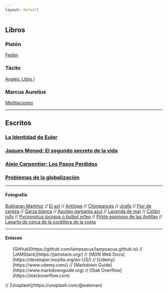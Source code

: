 ```yaml
---
layout: default
---
```


## Libros 

### Platón

[Fedón](/libros/fedon.md)

### Tácito

[Anales: Libro I](/libros/libro-i-anales-tacito.md)

### Marcus Aurelius

[Meditaciones](/libros/meditacions.md)

---

## Escritos

### [La Identidad de Euler](/blog/la-identidad-de-euler.md)

### [Jaques Monod: El segundo secreto de la vida](/blog/Jaques_Monod.html)

### [Alejo Carpentier: Los Pasos Perdidos](/blog/Alejo_Carpentier.md)

### [Problemas de la globalización](/blog/problemas-de-la-globalizacion.md)

---

#### Fotografía

[Bukharan Markhor](/assets/gallery/Bukharan_markhor.jpg)
//
[El sol](/assets/gallery/El_sol.jpg)
//
[Antílope](/assets/gallery/Antílope.jpg)
//
[Chimpancés](/assets/gallery/chimps.jpg)
//
[Jirafa](/assets/gallery/jirafa.jpg)
//
[Flor de cereza](/assets/gallery/flor_de_cereza.jpg)
//
[Garza blanca](/assets/gallery/Snowy-Egret.jpg)
//
[Azulejo garganta azul](/assets/gallery/Sialia-mexicana.jpg)
//
[Lavanda de mar](/assets/gallery/Sea-Lavender.jpg)
//
[Colibrí rufo](/assets/gallery/Rufous-Hummingbird.jpg)
//
[Pycnonotus jocosus o bulbul orfeo](/assets/gallery/Red-whiskered-bulbul.jpg)
//
[Piñón espinoso de las Antillas](/assets/gallery/Erythrina-corallodendron.jpg)
//
[Lagarto de cerca de la cordillera de la costa](/assets/gallery/Fence-Lizard.jpg)

---

#### Enlaces

<ul>
[GitHub](https://github.com/lampsacus/lampsacus.github.io)
//
[JAMStack](https://jamstack.org/)
//
[MDN Web Docs](https://developer.mozilla.org/en-US/)
//
[Udemy](https://www.udemy.com/)
//
[Markdown Guide](https://www.markdownguide.org)
//
[Stak Overflow](https://stackoverflow.com)
</ul>
//
[Unsplash](https://unsplash.com/@ealeman)
